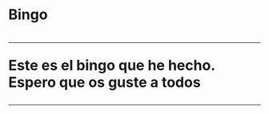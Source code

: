 <h1>Bingo<h1>

<hr>
    <p>
        Este es el bingo que he hecho. Espero que os guste a todos
    <p>
<hr>